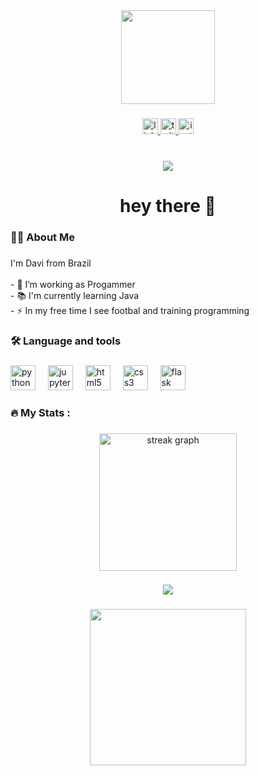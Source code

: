 <div align="center">
  <img height="150" src="https://miro.medium.com/v2/resize:fit:1400/format:webp/0*CpxR8zt1z6vZDorB.png"  />
</div>

###

<div align="center">
  <a href="https://www.linkedin.com/in/davi-caetano-641802303?utm_source=share&utm_campaign=share-via&utm-content=profile&utm_-medium=ios-app" target="_blank">
    <img src="https://img.shields.io/static/v1?message=LinkedIn&logo=linkedin&label=&color=0077B5&logoColor=white&labelColor=&style=for-the-badge" height="25" alt="linkedin logo"  />
  </a>
  <a href="https://x.com/iamdozingdev?s=11" target="_blank">
    <img src="https://img.shields.io/static/v1?message=Twitter&logo=twitter&label=&color=1DA1F2&logoColor=white&labelColor=&style=for-the-badge" height="25" alt="twitter logo"  />
  </a>
  <a href="https://www.instagram.com/iamdozingdev/profilecard/?igsh=MTJtNHdwd2gzd-XRkbQ" target="_blank">
    <img src="https://img.shields.io/static/v1?message=Instagram&logo=instagram&label=&color=E4405F&logoColor=white&labelColor=&style=for-the-badge" height="25" alt="instagram logo"  />
  </a>
</div>

###

<br clear="both">

<div align="center">
  <img src="https://visitor-badge.laobi.icu/badge?page_id=DozingDEV .DozingDEV &"  />
</div>

###

<h1 align="center">hey there 👋</h1>

###

<h3 align="left">👩‍💻  About Me</h3>

###

<p align="left">I'm Davi from Brazil<br><br>- 🔭 I’m working as Progammer<br>- 📚 I'm currently learning Java<br>- ⚡ In my free time I see footbal and training programming</p>

###

<h3 align="left">🛠 Language and tools</h3>

###

<div align="left">
  <img src="https://cdn.jsdelivr.net/gh/devicons/devicon/icons/python/python-original.svg" height="40" alt="python logo"  />
  <img width="12" />
  <img src="https://cdn.jsdelivr.net/gh/devicons/devicon/icons/jupyter/jupyter-original.svg" height="40" alt="jupyter logo"  />
  <img width="12" />
  <img src="https://cdn.jsdelivr.net/gh/devicons/devicon/icons/html5/html5-original.svg" height="40" alt="html5 logo"  />
  <img width="12" />
  <img src="https://cdn.jsdelivr.net/gh/devicons/devicon/icons/css3/css3-original.svg" height="40" alt="css3 logo"  />
  <img width="12" />
  <img src="https://cdn.jsdelivr.net/gh/devicons/devicon/icons/flask/flask-original.svg" height="40" alt="flask logo"  />
</div>

###

<h3 align="left">🔥   My Stats :</h3>

###

<div align="center">
  <img src="https://streak-stats.demolab.com?user=DozingDEV &locale=en&mode=daily&theme=dark&hide_border=false&border_radius=5&order=3" height="220" alt="streak graph"  />
</div>

###

<div align="center">
  <img height="" src="https://i.giphy.com/media/v1.Y2lkPTc5MGI3NjExbGh1ZHU4dXZvd251YWQ5a241OGJscHJ6dHpicXNlNDE5NTk2dGR1NCZlcD12MV9pbnRlcm5hbF9naWZfYnlfaWQmY3Q9Zw/xT8qB2HYA1vVSxooSY/giphy.gif"  />
</div>

###

<div align="center">
  <img height="250" src="https://i.giphy.com/media/v1.Y2lkPTc5MGI3NjExaXp1cjlhYWR3azBvYmIzbmE0Njl3Njkyd3Jva3c5ejJ0YWRuY3ppYiZlcD12MV9pbnRlcm5hbF9naWZfYnlfaWQmY3Q9Zw/jRtZJvoWxWVJ7uF1cx/giphy.gif"  />
</div>

###
